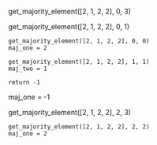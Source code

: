 get_majority_element([2, 1, 2, 2], 0, 3)

  get_majority_element([2, 1, 2, 2], 0, 1)

    get_majority_element([2, 1, 2, 2], 0, 0)
    maj_one = 2

    get_majority_element([2, 1, 2, 2], 1, 1)
    maj_two = 1

    return -1

  maj_one = -1

  get_majority_element([2, 1, 2, 2], 2, 3)

    get_majority_element([2, 1, 2, 2], 2, 2)
    maj_one = 2
